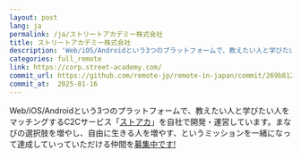 ```yaml
---
layout: post
lang: ja
permalink: /ja/ストリートアカデミー株式会社
title: ストリートアカデミー株式会社
description: 'Web/iOS/Androidという3つのプラットフォームで、教えたい人と学びたい人をマッチングするC2Cサービス「ストアカ」を自社で開発・運営しています。まなびの選択肢を増やし、自由に生きる人を増やす、というミッションを一緒になって達成していっていただける仲間を募集中です!'
categories: full_remote
link: https://corp.street-academy.com/
commit_url: https://github.com/remote-jp/remote-in-japan/commit/269b8121aa196f71e3b6ae053662484bf0056892
commit_at:  2025-01-16
---
```


<p>Web/iOS/Androidという3つのプラットフォームで、教えたい人と学びたい人をマッチングするC2Cサービス「<a href="https://www.street-academy.com/">ストアカ</a>」を自社で開発・運営しています。まなびの選択肢を増やし、自由に生きる人を増やす、というミッションを一緒になって達成していっていただける仲間を<a href="https://www.wantedly.com/companies/streetacademy">募集中です!</a></p>
